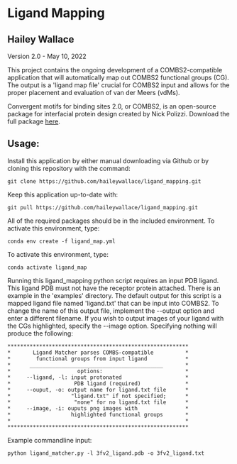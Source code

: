 # Ligand Mapping 
## Hailey Wallace 
Version 2.0 - May 10, 2022

 This project contains the ongoing development of a COMBS2-compatible application 
 that will automatically map out COMBS2 functional groups (CG). The output is a 
 'ligand map file' crucial for COMBS2 input and allows for the proper placement and 
 evaluation of van der Meers (vdMs).

 Convergent motifs for binding sites 2.0, or COMBS2, is an open-source package for 
 interfacial protein design created by Nick Polizzi. Download the full package [here](https://github.com/npolizzi/Combs2).

## Usage:

Install this application by either manual downloading via Github or by cloning this 
repository with the command:
```
git clone https://github.com/haileywallace/ligand_mapping.git
```
Keep this application up-to-date with:
```
git pull https://github.com/haileywallace/ligand_mapping.git
```

All of the required packages should be in the included environment. To activate this environment, type:
```
conda env create -f ligand_map.yml 
```
To activate this environment, type:
```
conda activate ligand_map
```

Running this ligand_mapping python script requires an input PDB ligand. 
This ligand PDB must not have the receptor protein attached. There is an example
in the 'examples' directory.
The default output for this script is a mapped ligand file named 'ligand.txt'
that can be input into COMBS2. To change the name of this output file, 
implement the --output option and enter a different filename. 
If you wish to output images of your ligand with the CGs highlighted, 
specify the --image option. Specifying nothing  will 
produce the following:
```
*********************************************************
*       Ligand Matcher parses COMBS-compatible          *
*        functional groups from input ligand            *
*      __________________________________________       *
*                     options:                          *
*     --ligand, -l: input protonated                    *
*                    PDB ligand (required)              *
*     --ouput, -o: output name for ligand.txt file      *
*                   "ligand.txt" if not specified;      *
*                    "none" for no ligand.txt file      *
*     --image, -i: ouputs png images with               *
*                   highlighted functional groups       *
*                                                       *
*********************************************************
```

Example commandline input: 
```
python ligand_matcher.py -l 3fv2_ligand.pdb -o 3fv2_ligand.txt
```

